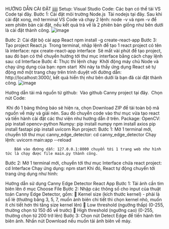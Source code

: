 HƯỚNG DẪN CÀI ĐẶT jjjjj
Setup:
Visual Studio Code: Các bạn có thể tải VS Code tại đây.
Bước 1: Cài đặt môi trường Node.js
­	Tải nodejs tại đây.
­	Sau khi cài đặt xong, mở terminal VS Code và chạy 2 lệnh: node -v và npm -v để xem phiên bản cài đặt, nếu kết quả trả về là 2 phiên bản giống như bên dưới là cài đặt thành công.
      ![image](https://github.com/NguyenHangg2310/canny_edge_detector/assets/121224475/7028b04a-39a9-4980-8219-44bddeb2e12d)


Bước 2: Cài đặt bộ cài app React
npm install -g create-react-app
Bước 3: Tạo project React.js
­	Trong terminal, nhập lệnh để tạo 1 react project có tên là interface: 
npx create-react-app interface
­	Sẽ mất vài phút để tạo project, sau đó bạn có thể chuyển hướng tới thư mục interface bằng cách chạy lệnh sau:
cd Interface
Bước 4: Thực thi lệnh chạy
­	Khởi động máy chủ Node và chạy ứng dụng của bạn: npm start
­	Khi này ta thấy ứng dụng React sẽ tự động mở một trang chạy trên trình duyệt với đường dẫn: http://localhost:3000/, kết quả hiển thị như bên dưới là bạn đã cài đặt thành công.
         ![image](https://github.com/NguyenHangg2310/canny_edge_detector/assets/121224475/ea560c72-6e58-4229-8b76-a7867fc2841f)


Hướng dẫn tải mã nguồn từ github:
­	Vào github Canny project tại đây. 
­	Chọn nút Code:
 
­	Khi đó 1 bảng thông báo sẽ hiện ra, chọn Download ZIP để tải toàn bộ mã nguồn về máy và giải nén. Sau đó chuyển code vào thư mục vừa tạo react và tiến hành cài đặt các thư viện như hướng dẫn ở trên.
Package:
OpenCV: 	pip install opencv-python
Numpy: 	pip install numpy
npm install axios
pip install fastapi
pip install uvicorn
Run project:
Bước 1: Mở 1 terminal mới, chuyển tới thư mục canny_edge_detector:
cd canny_edge_detector
		 Chạy lệnh: 		  uvicorn main:app --reload
 
		Bấm vào đường dẫn: 127.0.0.1:8000 chuyển tới 1 trang web như hình tức là chạy được file main.py thành công.
 
Bước 2: Mở 1 terminal mới, chuyển tới thư mục Interface chứa react project:
cd Interface
Chạy ứng dụng:        npm start
Khi đó, React tự động chuyển tới trang ứng dụng như hình:
 


Hướng dẫn sử dụng Canny Edge Detector React App
Bước 1: Tải ảnh cần tìm biên lên ở mục Choose File
Bước 2: Nhập các thông số cho input của thuật toán Canny Edge Detector, gồm:
	Kernel size (kích thước kernel) - phải là số lẻ (thường bằng 3, 5, 7, muốn ảnh biên chi tiết thì chọn kernel nhỏ, muốn ít chi tiết hơn thì tăng size kernel lên)
	Low threshold (ngưỡng thấp) (0-255, thường chọn từ 150 đổ về trước)
	High threshold (ngưỡng cao) (0-255, thường chọn từ 200 trở lên)
Bước 3: Chọn nút Detect Edge để tiến hành tìm biên ảnh.
Nhấn nút Download nếu muốn tải ảnh biên về máy.

